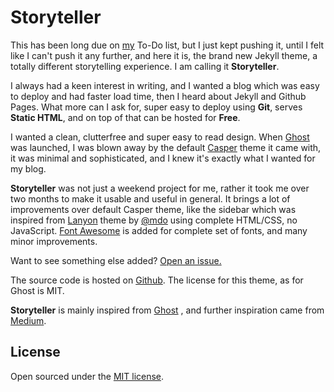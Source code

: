 # Storyteller

This has been long due on [my](http://techapj.com/ "my") To-Do list, but I just kept pushing it, until I felt like I can't push it any further, and here it is, the brand new Jekyll theme, a totally different storytelling experience. I am calling it **Storyteller**.

I always had a keen interest in writing, and I wanted a blog which was easy to deploy and had faster load time, then I heard about Jekyll and Github Pages. What more can I ask for, super easy to deploy using **Git**, serves **Static HTML**, and on top of that can be hosted for **Free**.

I wanted a clean, clutterfree and super easy to read design. When [Ghost](https://ghost.org/ "Ghost") was launched, I was blown away by the default [Casper](https://github.com/tryghost/casper "Casper") theme it came with, it was minimal and sophisticated, and I knew it's exactly what I wanted for my blog.

**Storyteller** was not just a weekend project for me, rather it took me over two months to make it usable and useful in general. It brings a lot of improvements over default Casper theme, like the sidebar which was inspired from [Lanyon](http://lanyon.getpoole.com/ "Lanyon") theme by [@mdo](https://twitter.com/mdo "@mdo") using complete HTML/CSS, no JavaScript. [Font Awesome](http://fontawesome.io/ "Font Awesome") is added for complete set of fonts, and many minor improvements.

Want to see something else added? <a href="https://github.com/techAPJ/Storyteller/">Open an issue.</a>

The source code is hosted on [Github](https://github.com/techAPJ/Storyteller/ "Github"). The license for this theme, as for Ghost is MIT.

**Storyteller** is mainly inspired from [Ghost](https://ghost.org/ "Ghost") , and further inspiration came from [Medium](https://ghost.org/ "Medium").

## License

Open sourced under the [MIT license](LICENSE.md).
